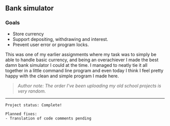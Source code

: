 ## Bank simulator
### Goals
- Store currency
- Support depositing, withdrawing and interest.
- Prevent user error or program locks.

This was one of my earlier assignments where my task was to simply be able to
handle basic currency, and being an overachiever I made the best damn bank simulator I could at the time.
I managed to neatly tie it all together in a little command line program and even today I think I feel pretty happy with
the clean and simple program I made here.

> *Author note: The order I've been uploading my old school projects is very random.*
---
```
Project status: Complete!

Planned fixes: 
- Translation of code comments pending
```